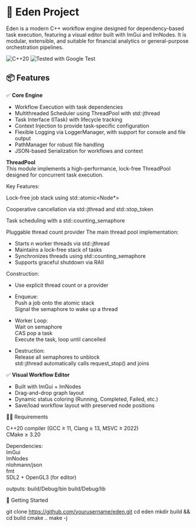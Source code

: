 # 🧪 Eden Project

Eden is a modern C++ workflow engine designed for dependency-based task execution, featuring a visual editor built with ImGui and ImNodes. It is modular, extensible, and suitable for financial analytics or general-purpose orchestration pipelines.

![C++20](https://img.shields.io/badge/C%2B%2B-20-blue.svg)
![Tested with Google Test](https://img.shields.io/badge/tested-Google%20Test-success)


## 📦 Features

✅ **Core Engine**
- Workflow Execution with task dependencies  
- Multithreaded Scheduler using ThreadPool with std::jthread  
- Task Interface (ITask) with lifecycle tracking  
- Context Injection to provide task-specific configuration  
- Flexible Logging via LoggerManager, with support for console and file output  
- PathManager for robust file handling  
- JSON-based Serialization for workflows and context  


**ThreadPool**  
This module implements a high-performance, lock-free ThreadPool designed for concurrent task execution.

Key Features:

Lock-free job stack using std::atomic<Node*>

Cooperative cancellation via std::jthread and std::stop_token

Task scheduling with a std::counting_semaphore

Pluggable thread count provider
The main thread pool implementation:  

- Starts n worker threads via std::jthread  
- Maintains a lock-free stack of tasks  
- Synchronizes threads using std::counting_semaphore  
- Supports graceful shutdown via RAII  

Construction:  

- Use explicit thread count or a provider  

- Enqueue:  
Push a job onto the atomic stack  
Signal the semaphore to wake up a thread  

- Worker Loop:  
Wait on semaphore  
CAS pop a task  
Execute the task, loop until cancelled

- Destruction:  
Release all semaphores to unblock  
std::jthread automatically calls request_stop() and joins  


✅ **Visual Workflow Editor**
- Built with ImGui + ImNodes
- Drag-and-drop graph layout
- Dynamic status coloring (Running, Completed, Failed, etc.)
- Save/load workflow layout with preserved node positions
  

🧑‍💻 Requirements

C++20 compiler (GCC ≥ 11, Clang ≥ 13, MSVC ≥ 2022)  
CMake ≥ 3.20  

Dependencies:  
ImGui  
ImNodes  
nlohmann/json  
fmt  
SDL2 + OpenGL3 (for editor)  


outputs:
    build/Debug/bin
    build/Debug/lib


🚀 Getting Started

git clone https://github.com/yourusername/eden.git
cd eden
mkdir build && cd build
cmake ..
make -j
